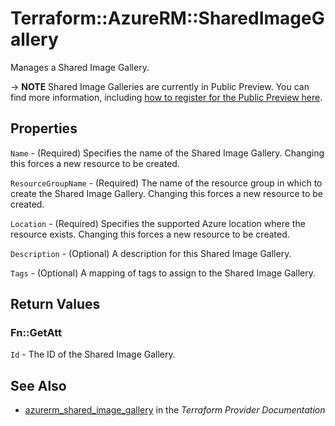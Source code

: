 # Terraform::AzureRM::SharedImageGallery

Manages a Shared Image Gallery.

-> **NOTE** Shared Image Galleries are currently in Public Preview. You can find more information, including [how to register for the Public Preview here](https://azure.microsoft.com/en-gb/blog/announcing-the-public-preview-of-shared-image-gallery/).

## Properties

`Name` - (Required) Specifies the name of the Shared Image Gallery. Changing this forces a new resource to be created.

`ResourceGroupName` - (Required) The name of the resource group in which to create the Shared Image Gallery. Changing this forces a new resource to be created.

`Location` - (Required) Specifies the supported Azure location where the resource exists. Changing this forces a new resource to be created.

`Description` - (Optional) A description for this Shared Image Gallery.

`Tags` - (Optional) A mapping of tags to assign to the Shared Image Gallery.


## Return Values

### Fn::GetAtt

`Id` - The ID of the Shared Image Gallery.

## See Also

* [azurerm_shared_image_gallery](https://www.terraform.io/docs/providers/azurerm/r/shared_image_gallery.html) in the _Terraform Provider Documentation_